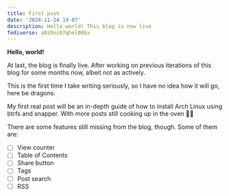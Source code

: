 ```yaml
---
title: First post
date: '2024-11-24 19-07'
description: Hello world! This blog is now live
fediverse: a0zhni07qhel00bx
---
```


**Hello, world!**

At last, the blog is finally live. After working on previous iterations of this blog for some months now, albeit not as actively.

This is the first time I take writing seriously, so I have no idea how it will go, here be dragons.

My first real post will be an in-depth guide of how to install Arch Linux using btrfs and snapper. With more posts still cooking up in the oven 👨‍🍳

There are some features still missing from the blog, though. Some of them are:

- [ ] View counter
- [ ] Table of Contents
- [ ] Share button
- [ ] Tags
- [ ] Post search
- [ ] RSS
